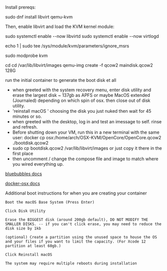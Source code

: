Install prereqs:

sudo dnf install libvirt qemu-kvm

Then, enable libvirt and load the KVM kernel module:

sudo systemctl enable --now libvirtd
sudo systemctl enable --now virtlogd

echo 1 | sudo tee /sys/module/kvm/parameters/ignore_msrs

sudo modprobe kvm

cd <path to store disk image at>
cd /var/lib/libvirt/images
qemu-img create -f qcow2 maindisk.qcow2 128G

run the initial container to generate the boot disk et all

- when greeted with the system recovery menu, enter disk utility and erase the largest disk ~ 137gb as APFS or maybe MacOS extended (Journaled) depending on which spin of osx. then close out of disk utility.
- 'reinstall macOS <version>' choosing the disk you just nuked then wait for 45 minutes or so.
- when greeted with the desktop, log in and test an imessage to self. rinse and refresh.
- Before shutting down your VM, run this in a new terminal with the same user:
docker cp osx:/home/arch/OSX-KVM/OpenCore/OpenCore.qcow2 ./bootdisk.qcow2
- sudo cp bootdisk.qcow2 /var/lib/libvirt/images or just copy it there in the first place
- then uncomment / change the compose file and image to match where you wired everything up.





[bluebubbles docs](https://docs.bluebubbles.app/server/advanced/macos-virtualization/running-bluebubbles-in-docker-osx)

[docker-osx docs](https://github.com/sickcodes/Docker-OSX#initial-setup)

Additional boot instructions for when you are creating your container

    Boot the macOS Base System (Press Enter)

    Click Disk Utility

    Erase the BIGGEST disk (around 200gb default), DO NOT MODIFY THE SMALLER DISKS. -- if you can't click erase, you may need to reduce the disk size by 1kb

    (optional) Create a partition using the unused space to house the OS and your files if you want to limit the capacity. (For Xcode 12 partition at least 60gb.)

    Click Reinstall macOS

    The system may require multiple reboots during installation
